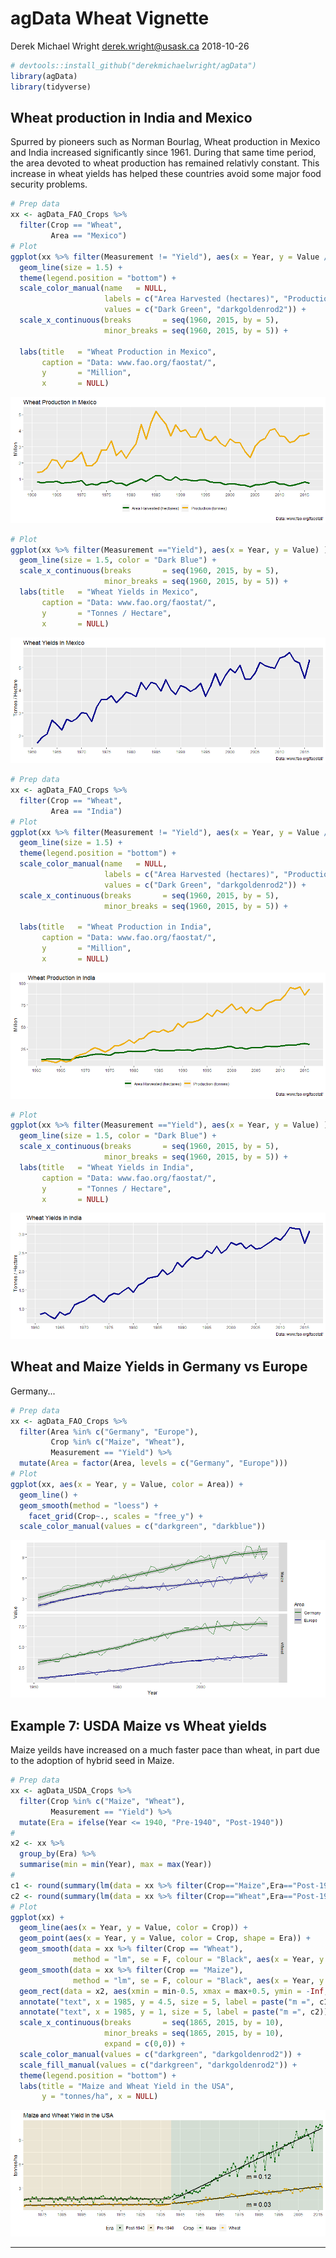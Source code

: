 agData Wheat Vignette
================
Derek Michael Wright <derek.wright@usask.ca>
2018-10-26

``` r
# devtools::install_github("derekmichaelwright/agData")
library(agData)
library(tidyverse)
```

Wheat production in India and Mexico
------------------------------------

Spurred by pioneers such as Norman Bourlag, Wheat production in Mexico and India increased significantly since 1961. During that same time period, the area devoted to wheat production has remained relativly constant. This increase in wheat yields has helped these countries avoid some major food security problems.

``` r
# Prep data
xx <- agData_FAO_Crops %>% 
  filter(Crop == "Wheat", 
         Area == "Mexico")
# Plot
ggplot(xx %>% filter(Measurement != "Yield"), aes(x = Year, y = Value / 1000000, color = Measurement)) +
  geom_line(size = 1.5) +
  theme(legend.position = "bottom") +
  scale_color_manual(name   = NULL,
                     labels = c("Area Harvested (hectares)", "Production (tonnes)"),
                     values = c("Dark Green", "darkgoldenrod2")) +
  scale_x_continuous(breaks       = seq(1960, 2015, by = 5),
                     minor_breaks = seq(1960, 2015, by = 5)) +
  
  labs(title   = "Wheat Production in Mexico",
       caption = "Data: www.fao.org/faostat/",
       y       = "Million",
       x       = NULL)
```

![](agDataVignette_Wheat_files/figure-markdown_github/unnamed-chunk-2-1.png)

``` r
# Plot
ggplot(xx %>% filter(Measurement =="Yield"), aes(x = Year, y = Value) ) +
  geom_line(size = 1.5, color = "Dark Blue") +
  scale_x_continuous(breaks       = seq(1960, 2015, by = 5),
                     minor_breaks = seq(1960, 2015, by = 5)) +
  labs(title   = "Wheat Yields in Mexico",
       caption = "Data: www.fao.org/faostat/",
       y       = "Tonnes / Hectare", 
       x       = NULL)
```

![](agDataVignette_Wheat_files/figure-markdown_github/unnamed-chunk-2-2.png)

``` r
# Prep data
xx <- agData_FAO_Crops %>% 
  filter(Crop == "Wheat", 
         Area == "India")
# Plot
ggplot(xx %>% filter(Measurement != "Yield"), aes(x = Year, y = Value / 1000000, color = Measurement)) +
  geom_line(size = 1.5) +
  theme(legend.position = "bottom") +
  scale_color_manual(name   = NULL,
                     labels = c("Area Harvested (hectares)", "Production (tonnes)"),
                     values = c("Dark Green", "darkgoldenrod2")) +
  scale_x_continuous(breaks       = seq(1960, 2015, by = 5),
                     minor_breaks = seq(1960, 2015, by = 5)) +
  
  labs(title   = "Wheat Production in India",
       caption = "Data: www.fao.org/faostat/",
       y       = "Million",
       x       = NULL)
```

![](agDataVignette_Wheat_files/figure-markdown_github/unnamed-chunk-2-3.png)

``` r
# Plot
ggplot(xx %>% filter(Measurement =="Yield"), aes(x = Year, y = Value) ) +
  geom_line(size = 1.5, color = "Dark Blue") +
  scale_x_continuous(breaks       = seq(1960, 2015, by = 5),
                     minor_breaks = seq(1960, 2015, by = 5)) +
  labs(title   = "Wheat Yields in India",
       caption = "Data: www.fao.org/faostat/",
       y       = "Tonnes / Hectare", 
       x       = NULL)
```

![](agDataVignette_Wheat_files/figure-markdown_github/unnamed-chunk-2-4.png)

Wheat and Maize Yields in Germany vs Europe
-------------------------------------------

Germany...

``` r
# Prep data
xx <- agData_FAO_Crops %>% 
  filter(Area %in% c("Germany", "Europe"),
         Crop %in% c("Maize", "Wheat"),
         Measurement == "Yield") %>%
  mutate(Area = factor(Area, levels = c("Germany", "Europe")))
# Plot
ggplot(xx, aes(x = Year, y = Value, color = Area)) +
  geom_line() +
  geom_smooth(method = "loess") +
    facet_grid(Crop~., scales = "free_y") + 
  scale_color_manual(values = c("darkgreen", "darkblue"))
```

![](agDataVignette_Wheat_files/figure-markdown_github/unnamed-chunk-3-1.png)

Example 7: USDA Maize vs Wheat yields
-------------------------------------

Maize yeilds have increased on a much faster pace than wheat, in part due to the adoption of hybrid seed in Maize.

``` r
# Prep data
xx <- agData_USDA_Crops %>%
  filter(Crop %in% c("Maize", "Wheat"),
         Measurement == "Yield") %>%
  mutate(Era = ifelse(Year <= 1940, "Pre-1940", "Post-1940"))
# 
x2 <- xx %>% 
  group_by(Era) %>% 
  summarise(min = min(Year), max = max(Year))
#
c1 <- round(summary(lm(data = xx %>% filter(Crop=="Maize",Era=="Post-1940"), Value~Year))$coefficients[2], 2)
c2 <- round(summary(lm(data = xx %>% filter(Crop=="Wheat",Era=="Post-1940"), Value~Year))$coefficients[2], 2)
# Plot
ggplot(xx) +
  geom_line(aes(x = Year, y = Value, color = Crop)) +
  geom_point(aes(x = Year, y = Value, color = Crop, shape = Era)) +
  geom_smooth(data = xx %>% filter(Crop == "Wheat"),
              method = "lm", se = F, colour = "Black", aes(x = Year, y = Value, group = Era)) +
  geom_smooth(data = xx %>% filter(Crop == "Maize"),
              method = "lm", se = F, colour = "Black", aes(x = Year, y = Value, group = Era)) +
  geom_rect(data = x2, aes(xmin = min-0.5, xmax = max+0.5, ymin = -Inf, ymax = Inf, fill = Era), alpha = 0.1) +
  annotate("text", x = 1985, y = 4.5, size = 5, label = paste("m =", c1)) +
  annotate("text", x = 1985, y = 1, size = 5, label = paste("m =", c2)) +
  scale_x_continuous(breaks       = seq(1865, 2015, by = 10),
                     minor_breaks = seq(1865, 2015, by = 10),
                     expand = c(0,0)) +
  scale_color_manual(values = c("darkgreen", "darkgoldenrod2")) +
  scale_fill_manual(values = c("darkgreen", "darkgoldenrod2")) +
  theme(legend.position = "bottom") +
  labs(title = "Maize and Wheat Yield in the USA",
       y = "tonnes/ha", x = NULL)
```

![](agDataVignette_Wheat_files/figure-markdown_github/unnamed-chunk-4-1.png)

------------------------------------------------------------------------
